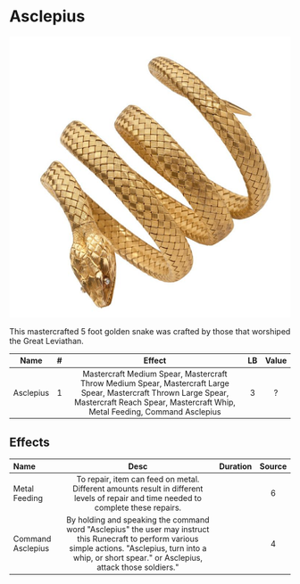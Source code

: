 # Asclepius

![Copyright](Asclepius.png)



This mastercrafted 5 foot golden snake was crafted by those that worshiped the Great Leviathan.



|   Name   | # |                                                                                             Effect                                                                                             | LB | Value |
| :-------: | :-: | :--------------------------------------------------------------------------------------------------------------------------------------------------------------------------------------------: | :-: | :---: |
| Asclepius | 1 | Mastercraft Medium Spear, Mastercraft Throw Medium Spear, Mastercraft Large Spear, Mastercraft Thrown Large Spear, Mastercraft Reach Spear, Mastercraft Whip, Metal Feeding, Command Asclepius | 3 |   ?   |

## Effects

| Name              |                                                                                                      Desc                                                                                                      | Duration | Source |
| :---------------- | :---------------------------------------------------------------------------------------------------------------------------------------------------------------------------------------------------------------: | :------: | :-----------: |
| Metal Feeding     |                                       To repair, item can feed on metal. Different amounts result in different levels of repair and time needed to complete these repairs.                                       |          |       6       |
| Command Asclepius | By holding and speaking the command word "Asclepius" the user may instruct this Runecraft to perform various simple actions. "Asclepius, turn into a whip, or short spear." or Asclepius, attack those soldiers." |          |       4       |

